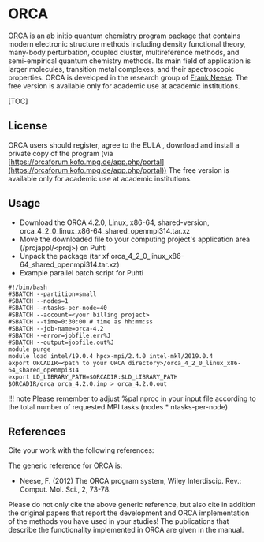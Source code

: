 # ORCA

[ORCA](https://orcaforum.kofo.mpg.de/app.php/portal ) is an ab initio quantum chemistry program package that contains modern electronic structure methods including density functional theory, many-body perturbation, coupled cluster, multireference methods, and semi-empirical quantum chemistry methods. Its main field of application is larger molecules, transition metal complexes, and their spectroscopic properties. ORCA is developed in the research group of [Frank Neese](https://en.wikipedia.org/wiki/Frank_Neese). The free version is available only for academic use at academic institutions. 

[TOC]

## License
 
ORCA users should register, agree to the EULA , download and install a private copy of the program (via [https://orcaforum.kofo.mpg.de/app.php/portal](https://orcaforum.kofo.mpg.de/app.php/portal))
The free version is available only for academic use at academic institutions.

## Usage

- Download the ORCA 4.2.0, Linux, x86-64, shared-version, orca_4_2_0_linux_x86-64_shared_openmpi314.tar.xz
- Move the downloaded file to your computing project's application area (/projappl/<proj\>) on Puhti
- Unpack the package (tar xf orca_4_2_0_linux_x86-64_shared_openmpi314.tar.xz)
- Example parallel batch script for Puhti

```
#!/bin/bash
#SBATCH --partition=small
#SBATCH --nodes=1
#SBATCH --ntasks-per-node=40
#SBATCH --account=<your billing project>
#SBATCH --time=0:30:00 # time as hh:mm:ss
#SBATCH --job-name=orca-4.2
#SBATCH --error=jobfile.err%J
#SBATCH --output=jobfile.out%J
module purge
module load intel/19.0.4 hpcx-mpi/2.4.0 intel-mkl/2019.0.4
export ORCADIR=<path to your ORCA directory>/orca_4_2_0_linux_x86-64_shared_openmpi314
export LD_LIBRARY_PATH=$ORCADIR:$LD_LIBRARY_PATH
$ORCADIR/orca orca_4.2.0.inp > orca_4.2.0.out
```
!!! note
    Please remember to adjust %pal nproc in your input file according to the total number of requested MPI tasks (nodes * ntasks-per-node) 

## References

Cite your work with the following references:

The generic reference for ORCA is:
- Neese, F. (2012) The ORCA program system, Wiley Interdiscip. Rev.: Comput. Mol. Sci., 2, 73-78.

Please do not only cite the above generic reference, but also cite in addition the original
papers that report the development and ORCA implementation of the methods you have used in
your studies! The publications that describe the functionality implemented in ORCA are
given in the manual.
